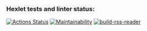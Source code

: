 ### Hexlet tests and linter status:
[![Actions Status](https://github.com/MayukAA/frontend-project-11/workflows/hexlet-check/badge.svg)](https://github.com/MayukAA/frontend-project-11/actions)
[![Maintainability](https://api.codeclimate.com/v1/badges/81e365ca508debf7b37a/maintainability)](https://codeclimate.com/github/MayukAA/frontend-project-11/maintainability)
[![build-rss-reader](https://github.com/MayukAA/frontend-project-11/actions/workflows/build-rss-reader.yml/badge.svg)](https://github.com/MayukAA/frontend-project-11/actions/workflows/build-rss-reader.yml)